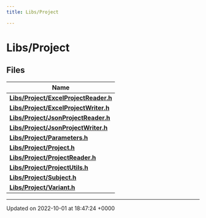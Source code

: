 ```yaml
---
title: Libs/Project

---
```


# Libs/Project



## Files

| Name           |
| -------------- |
| **[Libs/Project/ExcelProjectReader.h](../Files/ExcelProjectReader_8h.md#file-excelprojectreader.h)**  |
| **[Libs/Project/ExcelProjectWriter.h](../Files/ExcelProjectWriter_8h.md#file-excelprojectwriter.h)**  |
| **[Libs/Project/JsonProjectReader.h](../Files/JsonProjectReader_8h.md#file-jsonprojectreader.h)**  |
| **[Libs/Project/JsonProjectWriter.h](../Files/JsonProjectWriter_8h.md#file-jsonprojectwriter.h)**  |
| **[Libs/Project/Parameters.h](../Files/Parameters_8h.md#file-parameters.h)**  |
| **[Libs/Project/Project.h](../Files/Project_8h.md#file-project.h)**  |
| **[Libs/Project/ProjectReader.h](../Files/ProjectReader_8h.md#file-projectreader.h)**  |
| **[Libs/Project/ProjectUtils.h](../Files/ProjectUtils_8h.md#file-projectutils.h)**  |
| **[Libs/Project/Subject.h](../Files/Subject_8h.md#file-subject.h)**  |
| **[Libs/Project/Variant.h](../Files/Variant_8h.md#file-variant.h)**  |






-------------------------------

Updated on 2022-10-01 at 18:47:24 +0000
